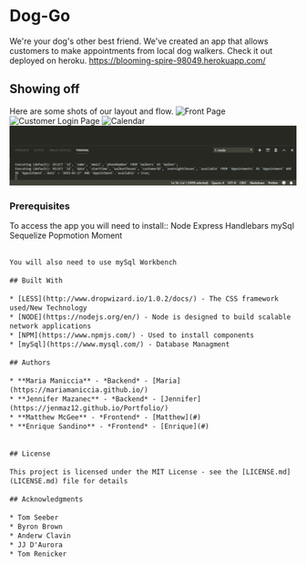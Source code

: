 # Dog-Go

We're your dog's other best friend. We've created an app that allows customers to make appointments from local dog walkers. Check it out deployed on heroku. https://blooming-spire-98049.herokuapp.com/ 

## Showing off

Here are some shots of our layout and flow.
![Front Page](public/styles/images/frontPage.png)
![Customer Login Page](public/styles/images/loginPage.png)
![Calendar](public/styles/images/calendar.png)
![Behind the scenes](public/styles/images/backEnd.png)



### Prerequisites

To access the app you will need to install::
Node
Express
Handlebars
mySql
Sequelize
Popmotion
Moment
```

You will also need to use mySql Workbench

## Built With

* [LESS](http://www.dropwizard.io/1.0.2/docs/) - The CSS framework used/New Technology
* [NODE](https://nodejs.org/en/) - Node is designed to build scalable network applications
* [NPM](https://www.npmjs.com/) - Used to install components
* [mySql](https://www.mysql.com/) - Database Managment

## Authors

* **Maria Maniccia** - *Backend* - [Maria](https://mariamaniccia.github.io/)
* **Jennifer Mazanec** - *Backend* - [Jennifer](https://jenmaz12.github.io/Portfolio/)
* **Matthew McGee** - *Frontend* - [Matthew](#)
* **Enrique Sandino** - *Frontend* - [Enrique](#)


## License

This project is licensed under the MIT License - see the [LICENSE.md](LICENSE.md) file for details

## Acknowledgments

* Tom Seeber
* Byron Brown
* Anderw Clavin
* JJ D'Aurora
* Tom Renicker

